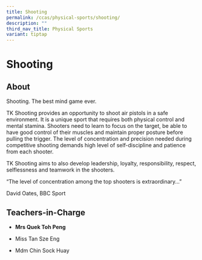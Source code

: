 ```yaml
---
title: Shooting
permalink: /ccas/physical-sports/shooting/
description: ""
third_nav_title: Physical Sports
variant: tiptap
---
```

<h1>Shooting</h1>
<h2><strong>About</strong></h2>
<p>Shooting. The best mind game ever.</p>
<p>TK Shooting provides an opportunity to shoot air pistols in a safe environment.
It is a unique sport that requires both physical control and mental stamina.
Shooters need to learn to focus on the target, be able to have good control
of their muscles and maintain proper posture before pulling the trigger.
The level of concentration and precision needed during competitive shooting
demands high level of self-discipline and patience from each shooter.</p>
<p>TK Shooting aims to also develop leadership, loyalty, responsibility,
respect, selflessness and teamwork in the shooters.</p>
<p>“The level of concentration among the top shooters is extraordinary…”</p>
<p>David Oates, BBC Sport</p>
<h2><strong>Teachers-in-Charge</strong></h2>
<ul data-tight="true" class="tight">
<li>
<p><strong>Mrs Quek Toh Peng</strong>
</p>
</li>
<li>
<p>Miss Tan Sze Eng</p>
</li>
<li>
<p>Mdm Chin Sock Huay</p>
</li>
</ul>
<p></p>